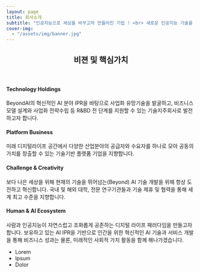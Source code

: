 ```yaml
---
layout: page
title: 회사소개
subtitle: "인공지능으로 세상을 바꾸고자 만들어진 기업 ! <br> 새로운 인공지능 기술을 창조해나가는 기업 ! <br> 비욘드아이(BEYONDAI) 입니다."
cover-img:
  - "/assets/img/banner.jpg"
---
```


<div id="aboutme-section">

<section id="one" class="wrapper style1 special">
    <div class="inner">
        <header class="major">
        <h2>비젼 및 핵심가치</h2>
        </header>
		<div style="left;">
        <h4>Technology Holdings</h4>
		BeyondAI의 혁신적인 AI 분야 IPR을 바탕으로 사업화 유망기술을 발굴하고, 비즈니스 모델 설계와 사업화 전략수립 등 R&amp;BD 전 단계를 지원할 수 있는 기술지주회사로 발전하고자 합니다.
        <h4>Platform Business</h4>
		미래 디지털라이프 공간에서 다양한 산업분야의 공급자와 수요자를 하나로 모아 공동의 가치를 창출할 수 있는 기술기반 플랫폼 기업을 지향합니다.
		<h4>Challenge &amp; Creativity</h4>
		보다 나은 세상을 위해 현재의 기술을 뛰어넘는(Beyond) AI 기술 개발을 위헤 항상 도전하고 혁신합니다. 국내 및 해외 대학, 전문 연구기관들과  기술 제휴 및 협력을 통해 세계 최고 수준을 지향합니다.
		<h4>Human &amp; AI Ecosystem</h4>
		사람과 인공지능이 자연스럽고 조화롭게 공존하는 디지털 라이프 패러다임을 만들고자 합니다. 보유하고 있는 AI IPR을 기반으로 인간을 위한 혁신적인 AI 기술과 서비스 개발을 통해 비즈니스 성과는 물론, 미래적인 사회적 가치 활동을 함께 해나가겠습니다.
		</div>
	<ul class="icons major">
        <li><span class="icon fa-gem major style1"><span class="label">Lorem</span></span></li>
        <li><span class="icon fa-heart major style2"><span class="label">Ipsum</span></span></li>
        <li><span class="icon solid fa-code major style3"><span class="label">Dolor</span></span></li>
    </ul>
    </div>
</section>

<br>
